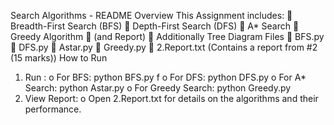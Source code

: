 
Search Algorithms - README
Overview
This Assignment includes:
 Breadth-First Search (BFS)
 Depth-First Search (DFS)
 A* Search
 Greedy Algorithm
 (and Report)
 Additionally Tree Diagram
Files
 BFS.py
 DFS.py
 Astar.py
 Greedy.py
 2.Report.txt (Contains a report from #2 (15 marks))
How to Run
1. Run :
o For BFS: python BFS.py f
o For DFS: python DFS.py
o For A* Search: python Astar.py
o For Greedy Search: python Greedy.py
2. View Report:
o Open 2.Report.txt for details on the algorithms and their performance.
